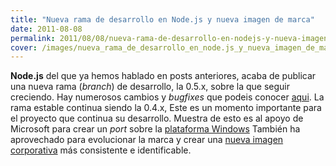 ```yaml
---
title: "Nueva rama de desarrollo en Node.js y nueva imagen de marca"
date: 2011-08-08
permalink: 2011/08/08/nueva-rama-de-desarrollo-en-nodejs-y-nueva-imagen-de-marca/
cover: /images/nueva_rama_de_desarrollo_en_node.js_y_nueva_imagen_de_marca.png
---
```

**Node.js** del que ya hemos hablado en posts anteriores, acaba de publicar una nueva rama (_branch_) de desarrollo, la 0.5.x, sobre la que seguir creciendo. Hay numerosos cambios y _bugfixes_ que podeis conocer [aqui](https://github.com/joyent/node/wiki/ChangeLog). La rama estable continua siendo la 0.4.x, Este es un momento importante para el proyecto que continua su desarrollo. Muestra de esto es al apoyo de Microsoft para crear un _port_ sobre la [plataforma Windows](http://blog.nodejs.org/2011/06/23/porting-node-to-windows-with-microsoft%e2%80%99s-help/) También ha aprovechado para evolucionar la marca y crear una [nueva imagen corporativa](http://blog.nodejs.org/2011/07/11/evolving-the-node-js-brand/) más consistente e identificable.
